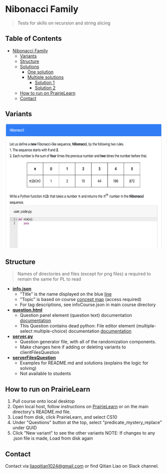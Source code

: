 # Nibonacci Family
> Tests for skills on recursion and string slicing 
## Table of Contents
- [Nibonacci Family](#Palindrome-Family)
  - [Variants](#variants)
  - [Structure](#structure)
  - [Solutions](#solutions)
    - [One solution](#one-solution)
    - [Multiple solutions](#multiple-solutions)
      - [Solution 1](#solution-1)
      - [Solution 2](#solution-2)
  - [How to run on PrairieLearn](#how-to-run-on-prairielearn)
  - [Contact](#Contact)
​

## Variants
​<img src="serverFilesQuestion/nibonacci.png"
width="800" height="400"/>

## Structure
> Names of directories and files (except for png files) a required to remain the same for PL to read
​
- [**info.json**](info.json)
  - "Title" is the name displayed on the blue [line](#part-1)
  - "Topic" is based on course [concept map](https://docs.google.com/document/d/1B4QBVE2CvoQNXok986j8sVsMYb9662Nd8bFI9nIIj4g/edit) (access required)
  - For tag descriptions, see infoCourse.json in main course directory
​
- [**question.html**](question.html)
  - Question panel element (question text) documentation [documentation](https://prairielearn.readthedocs.io/en/latest/elements/#pl-question-panel-element)
  - This Question contains dead python: File editor element (multiple-select multiple-choice) documentation [documentation](https://prairielearn.readthedocs.io/en/latest/elements/#pl-file-editor-element)
​
- [**server.py**](server.py)
  - Question generator file, with all of the randomization components.
  - Make changes here if adding or deleting variants to clientFilesQuestion
​
- [**serverFilesQuestion**](serverFilesQuestion)
  - Examples for README.md and solutions (explains the logic for solving)
  - Not available to students

## How to run on PrairieLearn
1. Pull course onto local desktop
2. Open local host, follow instructions on [PrairieLearn](https://prairielearn.readthedocs.io/en/latest/installing/) or on the main directory's README.md file.
3. Load from disk, click PrairieLearn, and select CS10
4. Under "Questions" button at the top, select "predicate_mystery_replace" under QUID
5. Click "New variant" to see the other variants 
NOTE: If changes to any .json file is made, Load from disk again
​

## Contact

Contact via liaoqitian1024@gmail.com or find Qitian Liao on Slack channel. 
